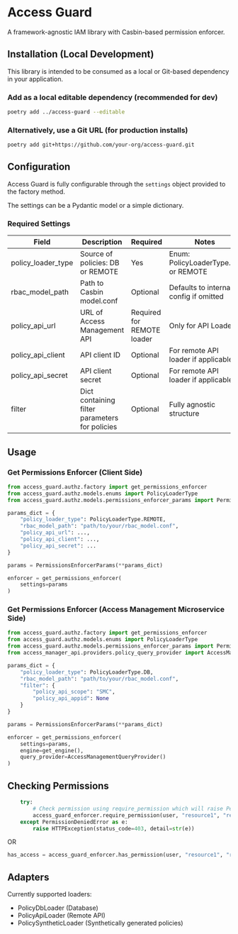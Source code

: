 # Access Guard

A framework-agnostic IAM library with Casbin-based permission enforcer.

## Installation (Local Development)

This library is intended to be consumed as a local or Git-based dependency in your application.

### Add as a local editable dependency (recommended for dev)

```bash
poetry add ../access-guard --editable
```

### Alternatively, use a Git URL (for production installs)

```bash
poetry add git+https://github.com/your-org/access-guard.git
```

## Configuration

Access Guard is fully configurable through the `settings` object provided to the factory method.

The settings can be a Pydantic model or a simple dictionary. 

### Required Settings

| Field                | Description                                          | Required | Notes                                    |
|---------------------|------------------------------------------------------|-----------|------------------------------------------|
| policy_loader_type  | Source of policies: DB or REMOTE                    | Yes       | Enum: PolicyLoaderType.DB or REMOTE     |
| rbac_model_path     | Path to Casbin model.conf                           | Optional  | Defaults to internal config if omitted  |
| policy_api_url      | URL of Access Management API                        | Required for REMOTE loader | Only for API Loader |
| policy_api_client   | API client ID                                       | Optional  | For remote API loader if applicable     |
| policy_api_secret   | API client secret                                   | Optional  | For remote API loader if applicable     |
| filter              | Dict containing filter parameters for policies      | Optional  | Fully agnostic structure                |


## Usage

### Get Permissions Enforcer (Client Side)

```python
from access_guard.authz.factory import get_permissions_enforcer
from access_guard.authz.models.enums import PolicyLoaderType
from access_guard.authz.models.permissions_enforcer_params import PermissionsEnforcerParams

params_dict = {
    "policy_loader_type": PolicyLoaderType.REMOTE,
    "rbac_model_path": "path/to/your/rbac_model.conf",
    "policy_api_url": ...,
    "policy_api_client": ...,
    "policy_api_secret": ...
}

params = PermissionsEnforcerParams(**params_dict)

enforcer = get_permissions_enforcer(
    settings=params
)
```

### Get Permissions Enforcer (Access Management Microservice Side)

```python
from access_guard.authz.factory import get_permissions_enforcer
from access_guard.authz.models.enums import PolicyLoaderType
from access_guard.authz.models.permissions_enforcer_params import PermissionsEnforcerParams
from access_manager_api.providers.policy_query_provider import AccessManagementQueryProvider

params_dict = {
    "policy_loader_type": PolicyLoaderType.DB,
    "rbac_model_path": "path/to/your/rbac_model.conf",
    "filter": {
        "policy_api_scope": "SMC",
        "policy_api_appid": None
    }
}

params = PermissionsEnforcerParams(**params_dict)

enforcer = get_permissions_enforcer(
    settings=params,
    engine=get_engine(),
    query_provider=AccessManagementQueryProvider()
)
```


## Checking Permissions

```python
    try:
        # Check permission using require_permission which will raise PermissionDeniedError if not allowed
        access_guard_enforcer.require_permission(user, "resource1", "read")
    except PermissionDeniedError as e:
        raise HTTPException(status_code=403, detail=str(e))
```
OR
```python
has_access = access_guard_enforcer.has_permission(user, "resource1", "read")
```

## Adapters

Currently supported loaders:
- PolicyDbLoader (Database)
- PolicyApiLoader (Remote API)
- PolicySyntheticLoader (Synthetically generated policies)
